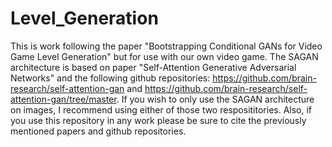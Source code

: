 # Level_Generation
This is work following the paper "Bootstrapping Conditional GANs for Video Game Level Generation" but for use with our own video game. 
The SAGAN architecture is based on paper "Self-Attention Generative Adversarial Networks" and the following github repositories: https://github.com/brain-research/self-attention-gan and https://github.com/brain-research/self-attention-gan/tree/master. If you wish to only use the SAGAN architecture on images, I recommend using either of those two resposititories. Also, if you use this repository in any work please be sure to cite the previously mentioned papers and github repositories.  


